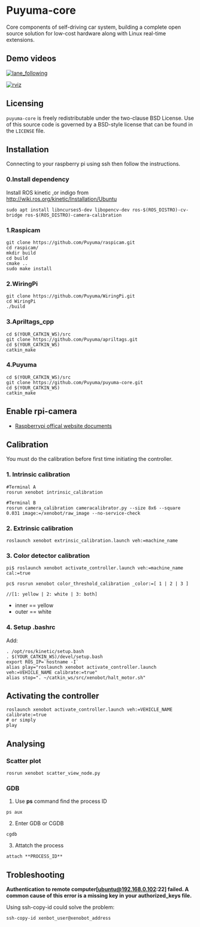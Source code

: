 # Puyuma-core

Core components of self-driving car system, building a complete open source solution
for low-cost hardware along with Linux real-time extensions.

## Demo videos

[![lane_following](https://github.com/ncku-ros2-research/xenobot/blob/master/materials/demo_video1.jpeg?raw=true)](https://www.youtube.com/watch?v=84MXc0_F61o)

[![rviz](https://github.com/ncku-ros2-research/xenobot/blob/master/materials/demo_video2.jpeg?raw=true)](https://www.youtube.com/watch?v=XK602hzbORY&feature=youtu.be)

Licensing
---------
`puyuma-core` is freely redistributable under the two-clause BSD License.
Use of this source code is governed by a BSD-style license that can be found
in the `LICENSE` file.

## Installation

Connecting to your raspberry pi using ssh then follow the instructions.

### 0.Install dependency

Install ROS kinetic ,or indigo from
http://wiki.ros.org/kinetic/Installation/Ubuntu

```
sudo apt install libncurses5-dev libopencv-dev ros-$(ROS_DISTRO)-cv-bridge ros-$(ROS_DISTRO)-camera-calibration
```

### 1.Raspicam

```
git clone https://github.com/Puyuma/raspicam.git
cd raspicam/
mkdir build
cd build
cmake ..
sudo make install
```

### 2.WiringPi

```
git clone https://github.com/Puyuma/WiringPi.git
cd WiringPi
./build
```

### 3.Apriltags_cpp

```
cd $(YOUR_CATKIN_WS)/src
git clone https://github.com/Puyuma/apriltags.git
cd $(YOUR_CATKIN_WS)
catkin_make
```

### 4.Puyuma

```
cd $(YOUR_CATKIN_WS)/src
git clone https://github.com/Puyuma/puyuma-core.git
cd $(YOUR_CATKIN_WS)
catkin_make
```

## Enable rpi-camera

* [Raspberrypi offical website documents](https://www.raspberrypi.org/documentation/configuration/camera.md)

## Calibration

You must do the calibration before first time initiating the controller.

### 1. Intrinsic calibration

```
#Terminal A
rosrun xenobot intrinsic_calibration

#Terminal B
rosrun camera_calibration cameracalibrator.py --size 8x6 --square 0.031 image:=/xenobot/raw_image --no-service-check
```

### 2. Extrinsic calibration

```
roslaunch xenobot extrinsic_calibration.launch veh:=machine_name
```

### 3. Color detector calibration

```
pi$ roslaunch xenobot activate_controller.launch veh:=machine_name cal:=true

pc$ rosrun xenobot color_threshold_calibration _color:=[ 1 | 2 | 3 ]

//[1: yellow | 2: white | 3: both]
```
* inner == yellow
* outer == white

### 4. Setup .bashrc

Add:

```
. /opt/ros/kinetic/setup.bash
. $(YOUR_CATKIN_WS)/devel/setup.bash
export ROS_IP=`hostname -I`
alias play="roslaunch xenobot activate_controller.launch veh:=VEHICLE_NAME calibrate:=true"
alias stop=". ~/catkin_ws/src/xenobot/halt_motor.sh"
```

## Activating the controller

```
roslaunch xenobot activate_controller.launch veh:=VEHICLE_NAME calibrate:=true
# or simply
play
```


## Analysing

### Scatter plot

```
rosrun xenobot scatter_view_node.py
```

### GDB

1. Use **ps** command find the process ID

```
ps aux
```

2. Enter GDB or CGDB

```
cgdb
```

3. Attatch the process

```
attach **PROCESS_ID**
```

## Trobleshooting

**Authentication to remote computer[ubuntu@192.168.0.102:22] failed.
A common cause of this error is a missing key in your authorized_keys file.**

Using ssh-copy-id could solve the problem:

```
ssh-copy-id xenbot_user@xenobot_address
```
